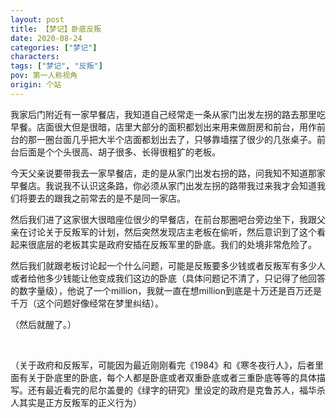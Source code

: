 ```yaml
---
layout: post
title: 【梦记】卧底反叛
date: 2020-08-24
categories: ["梦记"]
characters: 
tags: ["梦记", "反叛"]
pov: 第一人称视角
origin: 个站
---
```


我家后门附近有一家早餐店，我知道自己经常走一条从家门出发左拐的路去那里吃早餐。店面很大但是很暗，店里大部分的面积都划出来用来做厨房和前台，用作前台的那一圈台面几乎把大半个店面都划出去了，只够靠墙摆了很少的几张桌子。前台后面是个个头很高、胡子很多、长得很粗犷的老板。

今天父亲说要带我去一家早餐店，走的是从家门出发右拐的路，问我知不知道那家早餐店。我说我不认识这条路，你必须从家门出发左拐的路带我过来我才会知道我们将要去的跟我之前常去的是不是同一家店。

然后我们进了这家很大很暗座位很少的早餐店，在前台那圈吧台旁边坐下，我跟父亲在讨论关于反叛军的计划，然后突然发现店主老板在偷听，然后意识到了这个看起来很底层的老板其实是政府安插在反叛军里的卧底。我们的处境非常危险了。

然后我们就跟老板讨论起一个什么问题，可能是反叛要多少钱或者反叛军有多少人或者给他多少钱能让他变成我们这边的卧底（具体问题记不清了，只记得了他回答的数字量级），他说了一个million，我就一直在想million到底是十万还是百万还是千万（这个问题好像经常在梦里纠结）。

（然后就醒了。）

<br>

（关于政府和反叛军，可能因为最近刚刚看完《1984》和《寒冬夜行人》，后者里面有关于卧底里的卧底，每个人都是卧底或者双重卧底或者三重卧底等等的具体描写。还有最近看完的尼尔盖曼的《绿字的研究》里设定的政府是克鲁苏人，福华杀人其实是正方反叛军的正义行为）